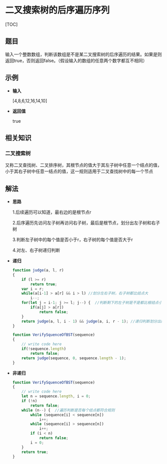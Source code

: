 # 二叉搜索树的后序遍历序列

[TOC]

## 题目

输入一个整数数组，判断该数组是不是某二叉搜索树的后序遍历的结果。如果是则返回true，否则返回false。（假设输入的数组的任意两个数字都互不相同）



## 示例

- **输入**

  [4,8,6,12,16,14,10]

- **返回值**

  true



## 相关知识

### 二叉搜索树

又称二叉查找树、二叉排序树，其根节点的值大于其左子树中任意一个结点的值，小于其右子树中任意一结点的值，这一规则适用于二叉查找树中的每一个节点



## 解法

- **思路**

  1.后续遍历可以知道，最右边的是根节点r

  2.后序遍历先访问左子树再访问右子树，最后是根节点，划分出左子树和右子树

  3.判断左子树中的每个值是否小于r，右子树的每个值是否大于r

  4.对左、右子树递归判断

- **递归**

  ```javascript
  function judge(a, l, r)
  {
      if (l >= r) 
          return true;
      var i = r;
      while(a[i-1] > a[r] && i > l) //划分左右子树，右子树都比结点大
          i--;
      for(let j = i-1; j >= l; j--) {  //判断剩下的左子树是不是都比根结点小
          if(a[j] > a[r]) 
              return false;
      }
      return judge(a, l, i - 1) && judge(a, i, r - 1); //递归判断划分出的左右子树
  }
  
  function VerifySquenceOfBST(sequence)
  {
      // write code here
      if(!sequence.length)
          return false;
      return judge(sequence, 0, sequence.length - 1);
  }
  ```

- **非递归**

  ```javascript
  function VerifySquenceOfBST(sequence)
  {
      // write code here
      let n = sequence.length, i = 0;
      if (!n) 
          return false;
      while (n--) {  //遍历判断是否每个结点都符合规则
          while (sequence[i] < sequence[n]) 
              i++;
          while (sequence[i] > sequence[n]) 
              i++;
          if (i < n) 
              return false;
          i = 0;
      }
      return true;
  }
  ```

  